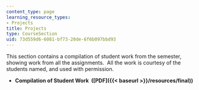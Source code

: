 ```yaml
---
content_type: page
learning_resource_types:
- Projects
title: Projects
type: CourseSection
uid: 73d559d6-6081-bf73-20de-6f6b097bbd93
---
```


This section contains a compilation of student work from the semester, showing work from all the assignments.  All the work is courtesy of the students named, and used with permission.

*   **Compilation of Student Work  ([PDF]({{< baseurl >}}/resources/final))**